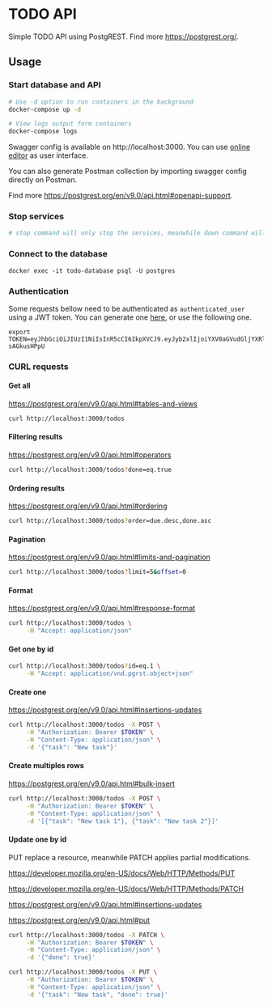 # TODO API

Simple TODO API using PostgREST. Find more https://postgrest.org/.

## Usage

### Start database and API

```sh
# Use -d option to run containers in the background
docker-compose up -d

# View logs output form containers
docker-compose logs
```

Swagger config is available on http://localhost:3000. You can use [online editor](https://editor.swagger.io/) as user interface.

You can also generate Postman collection by importing swagger config directly on Postman.

Find more https://postgrest.org/en/v9.0/api.html#openapi-support.

### Stop services

```sh
# stop command will only stop the services, meanwhile down command will stop and destroy resources docker-compose stop
```

### Connect to the database

```
docker exec -it todo-database psql -U postgres
```

### Authentication

Some requests bellow need to be authenticated as `authenticated_user` using a JWT token. You can generate one [here](https://jwt.io), or use the following one.

```
export TOKEN=eyJhbGciOiJIUzI1NiIsInR5cCI6IkpXVCJ9.eyJyb2xlIjoiYXV0aGVudGljYXRlZF91c2VyIn0.DpYcXq4Cd3g5vjWGwCETGZ3pYgnWcX3P-sAGkusHPpU
```

### CURL requests

#### Get all

https://postgrest.org/en/v9.0/api.html#tables-and-views

```sh
curl http://localhost:3000/todos
```

#### Filtering results

https://postgrest.org/en/v9.0/api.html#operators

```sh
curl http://localhost:3000/todos?done=eq.true
```

#### Ordering results

https://postgrest.org/en/v9.0/api.html#ordering

```sh
curl http://localhost:3000/todos?order=due.desc,done.asc
```

#### Pagination

https://postgrest.org/en/v9.0/api.html#limits-and-pagination

```sh
curl http://localhost:3000/todos?limit=5&offset=0
```

#### Format

https://postgrest.org/en/v9.0/api.html#response-format

```sh
curl http://localhost:3000/todos \
     -H "Accept: application/json"
```

#### Get one by id

```sh
curl http://localhost:3000/todos?id=eq.1 \
     -H "Accept: application/vnd.pgrst.object+json"
```

#### Create one

https://postgrest.org/en/v9.0/api.html#insertions-updates

```sh
curl http://localhost:3000/todos -X POST \
     -H "Authorization: Bearer $TOKEN" \
     -H "Content-Type: application/json" \
     -d '{"task": "New task"}'
```

#### Create multiples rows

https://postgrest.org/en/v9.0/api.html#bulk-insert

```sh
curl http://localhost:3000/todos -X POST \
     -H "Authorization: Bearer $TOKEN" \
     -H "Content-Type: application/json" \
     -d '[{"task": "New task 1"}, {"task": "New task 2"}]'
```

#### Update one by id

PUT replace a resource, meanwhile PATCH applies partial modifications.

https://developer.mozilla.org/en-US/docs/Web/HTTP/Methods/PUT

https://developer.mozilla.org/en-US/docs/Web/HTTP/Methods/PATCH

https://postgrest.org/en/v9.0/api.html#insertions-updates

https://postgrest.org/en/v9.0/api.html#put

```sh
curl http://localhost:3000/todos -X PATCH \
     -H "Authorization: Bearer $TOKEN" \
     -H "Content-Type: application/json" \
     -d '{"done": true}'

curl http://localhost:3000/todos -X PUT \
     -H "Authorization: Bearer $TOKEN" \
     -H "Content-Type: application/json" \
     -d '{"task": "New task", "done": true}'
```